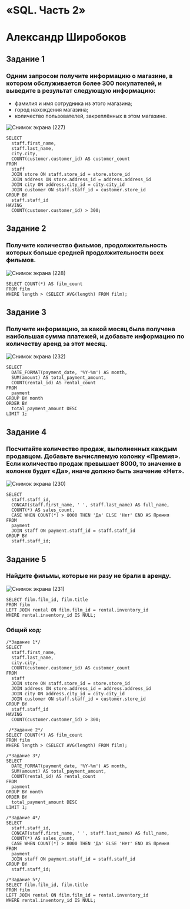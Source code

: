 # «SQL. Часть 2»
# Александр Широбоков
## Задание 1
### Одним запросом получите информацию о магазине, в котором обслуживается более 300 покупателей, и выведите в результат следующую информацию:
 - фамилия и имя сотрудника из этого магазина;
 - город нахождения магазина;
 - количество пользователей, закреплённых в этом магазине.

![Снимок экрана (227)](https://github.com/AleksandrShirobokov/SQL.-2/assets/69298696/8b3165ce-f001-401d-a986-04b0e34a9bb1)
```
SELECT
  staff.first_name,
  staff.last_name,
  city.city,
  COUNT(customer.customer_id) AS customer_count
FROM
  staff
  JOIN store ON staff.store_id = store.store_id
  JOIN address ON store.address_id = address.address_id
  JOIN city ON address.city_id = city.city_id
  JOIN customer ON staff.staff_id = customer.store_id
GROUP BY
  staff.staff_id
HAVING
  COUNT(customer.customer_id) > 300;
```
## Задание 2
### Получите количество фильмов, продолжительность которых больше средней продолжительности всех фильмов.
![Снимок экрана (228)](https://github.com/AleksandrShirobokov/SQL.-2/assets/69298696/51e175a8-4e78-413e-8b24-04feead189a8)
```
SELECT COUNT(*) AS film_count
FROM film
WHERE length > (SELECT AVG(length) FROM film);
```
## Задание 3
### Получите информацию, за какой месяц была получена наибольшая сумма платежей, и добавьте информацию по количеству аренд за этот месяц.
![Снимок экрана (232)](https://github.com/AleksandrShirobokov/SQL.-2/assets/69298696/9142eafb-ddd8-41b5-9c08-adcb1730bd73)
```
SELECT
  DATE_FORMAT(payment_date, '%Y-%m') AS month,
  SUM(amount) AS total_payment_amount,
  COUNT(rental_id) AS rental_count
FROM
  payment
GROUP BY month
ORDER BY
  total_payment_amount DESC
LIMIT 1;
```
## Задание 4
### Посчитайте количество продаж, выполненных каждым продавцом. Добавьте вычисляемую колонку «Премия». Если количество продаж превышает 8000, то значение в колонке будет «Да», иначе должно быть значение «Нет».
![Снимок экрана (230)](https://github.com/AleksandrShirobokov/SQL.-2/assets/69298696/6d6e3709-2a42-438e-ab2a-2a734d5fa18b)
```
SELECT
  staff.staff_id,
  CONCAT(staff.first_name, ' ', staff.last_name) AS full_name,
  COUNT(*) AS sales_count,
  CASE WHEN COUNT(*) > 8000 THEN 'Да' ELSE 'Нет' END AS Премия
FROM
  payment
  JOIN staff ON payment.staff_id = staff.staff_id
GROUP BY
  staff.staff_id;
```
## Задание 5
### Найдите фильмы, которые ни разу не брали в аренду.
![Снимок экрана (231)](https://github.com/AleksandrShirobokov/SQL.-2/assets/69298696/c3053328-4887-458f-9ff3-d152eb139d42)
```
SELECT film.film_id, film.title
FROM film
LEFT JOIN rental ON film.film_id = rental.inventory_id
WHERE rental.inventory_id IS NULL;
```
### Общий код:
```
/*Задание 1*/
SELECT
  staff.first_name,
  staff.last_name,
  city.city,
  COUNT(customer.customer_id) AS customer_count
FROM
  staff
  JOIN store ON staff.store_id = store.store_id
  JOIN address ON store.address_id = address.address_id
  JOIN city ON address.city_id = city.city_id
  JOIN customer ON staff.staff_id = customer.store_id
GROUP BY
  staff.staff_id
HAVING
  COUNT(customer.customer_id) > 300;

 /*Задание 2*/
SELECT COUNT(*) AS film_count
FROM film
WHERE length > (SELECT AVG(length) FROM film);

/*Задание 3*/
SELECT
  DATE_FORMAT(payment_date, '%Y-%m') AS month,
  SUM(amount) AS total_payment_amount,
  COUNT(rental_id) AS rental_count
FROM
  payment
GROUP BY month
ORDER BY
  total_payment_amount DESC
LIMIT 1;

/*Задание 4*/
SELECT
  staff.staff_id,
  CONCAT(staff.first_name, ' ', staff.last_name) AS full_name,
  COUNT(*) AS sales_count,
  CASE WHEN COUNT(*) > 8000 THEN 'Да' ELSE 'Нет' END AS Премия
FROM
  payment
  JOIN staff ON payment.staff_id = staff.staff_id
GROUP BY
  staff.staff_id;

/*Задание 5*/
SELECT film.film_id, film.title
FROM film
LEFT JOIN rental ON film.film_id = rental.inventory_id
WHERE rental.inventory_id IS NULL;
```
